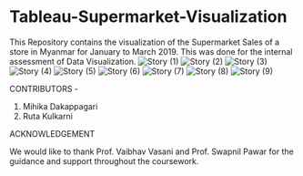 # Tableau-Supermarket-Visualization
This Repository contains the visualization of the Supermarket Sales of a store in Myanmar for January to March 2019. This was done for the internal assessment of Data Visualization.
![Story (1)](https://user-images.githubusercontent.com/95414941/144410107-28d6483d-2256-4476-a2fc-93750c1c5831.png)
![Story (2)](https://user-images.githubusercontent.com/95414941/144410152-d7e24594-4ab3-4afc-8359-692781148904.png)
![Story (3)](https://user-images.githubusercontent.com/95414941/144410179-a1a5eb09-9090-4b00-9a7c-084d5b0a8161.png)
![Story (4)](https://user-images.githubusercontent.com/95414941/144410205-9dac1cbe-1a18-49e9-b544-e3ec5c30e5fe.png)
![Story (5)](https://user-images.githubusercontent.com/95414941/144410228-46316350-e103-4b68-ba11-bb072b2e3deb.png)
![Story (6)](https://user-images.githubusercontent.com/95414941/144410248-03aa5b5a-d081-4fc0-aca5-c7e9eba1b1a0.png)
![Story (7)](https://user-images.githubusercontent.com/95414941/144410256-ee27c28b-1db9-41ea-a747-67111cef1a8c.png)
![Story (8)](https://user-images.githubusercontent.com/95414941/144410267-8374bdea-9a49-4e8b-a30e-09e035aca45d.png)
![Story (9)](https://user-images.githubusercontent.com/95414941/144410284-d7a56769-b68a-4711-b6d1-3b93fc910d5e.png)

CONTRIBUTORS -
1) Mihika Dakappagari
2) Ruta Kulkarni

ACKNOWLEDGEMENT 

We would like to thank Prof. Vaibhav Vasani and Prof. Swapnil Pawar for the guidance and support throughout the coursework.
